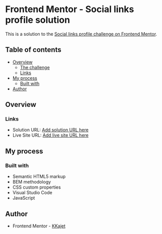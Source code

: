 # Frontend Mentor - Social links profile solution

This is a solution to the [Social links profile challenge on Frontend Mentor](https://www.frontendmentor.io/challenges/interactive-rating-component-koxpeBUmI).

## Table of contents

- [Overview](#overview)
  - [The challenge](#the-challenge)
  - [Links](#links)
- [My process](#my-process)
  - [Built with](#built-with)
- [Author](#author)

## Overview

### Links

- Solution URL: [Add solution URL here]()
- Live Site URL: [Add live site URL here](https://main--frontend-mentor-kajet.netlify.app/fm-interactive-rating-component-main/index.html)

## My process

### Built with

- Semantic HTML5 markup
- BEM methodology
- CSS custom properties
- Visual Studio Code
- JavaScript

## Author

- Frontend Mentor - [KKajet](https://www.frontendmentor.io/profile/KKajet)
